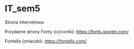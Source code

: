 # IT_sem5
Strona internetowa

Przydatne strony
Fonty (czcionki):
https://fonts.google.com/

Fontello (zniaczki):
https://fontello.com/